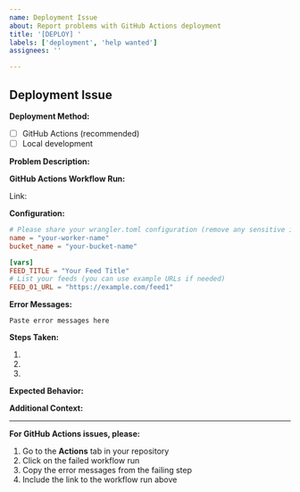 ```yaml
---
name: Deployment Issue
about: Report problems with GitHub Actions deployment
title: '[DEPLOY] '
labels: ['deployment', 'help wanted']
assignees: ''

---
```


## Deployment Issue

**Deployment Method:**

- [ ] GitHub Actions (recommended)
- [ ] Local development

**Problem Description:**
<!-- Describe what went wrong -->

**GitHub Actions Workflow Run:**
<!-- If using GitHub Actions, please provide a link to the failed workflow run -->
Link:

**Configuration:**

```toml
# Please share your wrangler.toml configuration (remove any sensitive information)
name = "your-worker-name"
bucket_name = "your-bucket-name"

[vars]
FEED_TITLE = "Your Feed Title"
# List your feeds (you can use example URLs if needed)
FEED_01_URL = "https://example.com/feed1"
```

**Error Messages:**
<!-- Copy and paste any error messages from the GitHub Actions logs or local terminal -->
```
Paste error messages here
```

**Steps Taken:**
<!-- What steps did you follow? -->
1.
2.
3.

**Expected Behavior:**
<!-- What should have happened? -->

**Additional Context:**
<!-- Add any other context about the problem here -->

---

**For GitHub Actions issues, please:**

1. Go to the **Actions** tab in your repository
2. Click on the failed workflow run
3. Copy the error messages from the failing step
4. Include the link to the workflow run above
